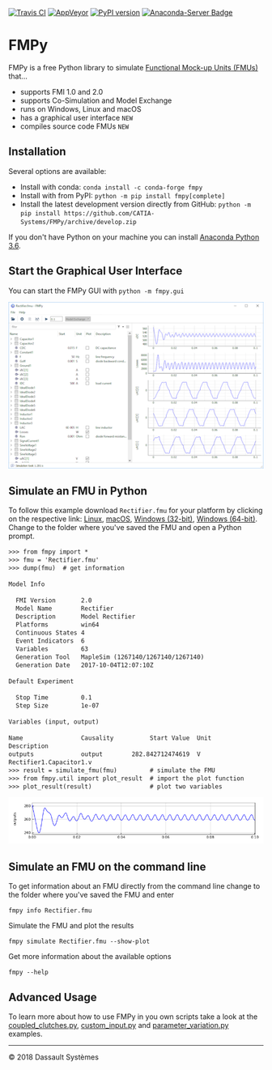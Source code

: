 [![Travis CI](https://travis-ci.org/CATIA-Systems/FMPy.svg?branch=master)](https://travis-ci.org/CATIA-Systems/FMPy)
[![AppVeyor](https://ci.appveyor.com/api/projects/status/github/CATIA-Systems/FMPy?branch=master&svg=true)](https://ci.appveyor.com/project/TorstenSommer/fmpy)
[![PyPI version](https://badge.fury.io/py/fmpy.svg)](https://badge.fury.io/py/fmpy)
[![Anaconda-Server Badge](https://anaconda.org/conda-forge/fmpy/badges/version.svg)](https://anaconda.org/conda-forge/fmpy)

# FMPy

FMPy is a free Python library to simulate [Functional Mock-up Units (FMUs)](http://fmi-standard.org/) that...

- supports FMI 1.0 and 2.0
- supports Co-Simulation and Model Exchange
- runs on Windows, Linux and macOS
- has a graphical user interface ``NEW``
- compiles source code FMUs ``NEW``

## Installation

Several options are available:

- Install with conda: `conda install -c conda-forge fmpy`
- Install with from PyPI: `python -m pip install fmpy[complete]`
- Install the latest development version directly from GitHub: `python -m pip install https://github.com/CATIA-Systems/FMPy/archive/develop.zip`

If you don't have Python on your machine you can install [Anaconda Python 3.6](https://www.anaconda.com/download/).

## Start the Graphical User Interface

You can start the FMPy GUI with `python -m fmpy.gui`

![FMPy GUI](fmpy/images/Rectifier_GUI.png)

## Simulate an FMU in Python

To follow this example download `Rectifier.fmu` for your platform by clicking on the respective link:
[Linux](https://trac.fmi-standard.org/export/HEAD/branches/public/Test_FMUs/FMI_2.0/CoSimulation/linux64/MapleSim/2017/Rectifier/Rectifier.fmu),
[macOS](https://trac.fmi-standard.org/export/HEAD/branches/public/Test_FMUs/FMI_2.0/CoSimulation/darwin64/MapleSim/2017/Rectifier/Rectifier.fmu),
[Windows (32-bit)](https://trac.fmi-standard.org/export/HEAD/branches/public/Test_FMUs/FMI_2.0/CoSimulation/win32/MapleSim/2017/Rectifier/Rectifier.fmu),
[Windows (64-bit)](https://trac.fmi-standard.org/export/HEAD/branches/public/Test_FMUs/FMI_2.0/CoSimulation/win64/MapleSim/2017/Rectifier/Rectifier.fmu).
Change to the folder where you've saved the FMU and open a Python prompt.

```
>>> from fmpy import *
>>> fmu = 'Rectifier.fmu'
>>> dump(fmu)  # get information

Model Info

  FMI Version       2.0
  Model Name        Rectifier
  Description       Model Rectifier
  Platforms         win64
  Continuous States 4
  Event Indicators  6
  Variables         63
  Generation Tool   MapleSim (1267140/1267140/1267140)
  Generation Date   2017-10-04T12:07:10Z

Default Experiment

  Stop Time         0.1
  Step Size         1e-07

Variables (input, output)

Name                Causality          Start Value  Unit     Description
outputs             output        282.842712474619  V        Rectifier1.Capacitor1.v
>>> result = simulate_fmu(fmu)         # simulate the FMU
>>> from fmpy.util import plot_result  # import the plot function
>>> plot_result(result)                # plot two variables
```

![Rectifier Result](fmpy/images/Rectifier_result.png)

## Simulate an FMU on the command line

To get information about an FMU directly from the command line change to the folder where you've saved the
FMU and enter

```
fmpy info Rectifier.fmu
```

Simulate the FMU and plot the results

```
fmpy simulate Rectifier.fmu --show-plot
```

Get more information about the available options

```
fmpy --help
```

## Advanced Usage

To learn more about how to use FMPy in you own scripts take a look at the
[coupled_clutches.py](fmpy/examples/custom_input.py),
[custom_input.py](fmpy/examples/custom_input.py) and
[parameter_variation.py](fmpy/examples/custom_input.py>) examples.

------------------------------------

&copy; 2018 Dassault Syst&egrave;mes
